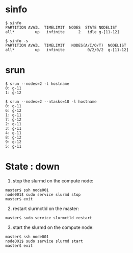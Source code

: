 # sinfo
```
$ sinfo
PARTITION AVAIL  TIMELIMIT  NODES  STATE NODELIST
all*         up   infinite      2   idle g-[11-12]

$ sinfo -s
PARTITION AVAIL  TIMELIMIT   NODES(A/I/O/T)  NODELIST
all*         up   infinite          0/2/0/2  g-[11-12]
```

# srun
```
$ srun --nodes=2 -l hostname
0: g-11
1: g-12

$ srun --nodes=2 --ntasks=10 -l hostname
0: g-11
6: g-12
1: g-11
7: g-12
2: g-11
3: g-11
4: g-11
8: g-12
9: g-12
5: g-11
```

# State : down
1. stop the slurmd on the compute node:
```
master$ ssh node001
node001$ sudo service slurmd stop
master$ exit
```
2. restart slurmctld on the master:
```
master$ sudo service slurmctld restart
```
3. start the slurmd on the compute node:
```
master$ ssh node001
node001$ sudo service slurmd start
master$ exit
```
